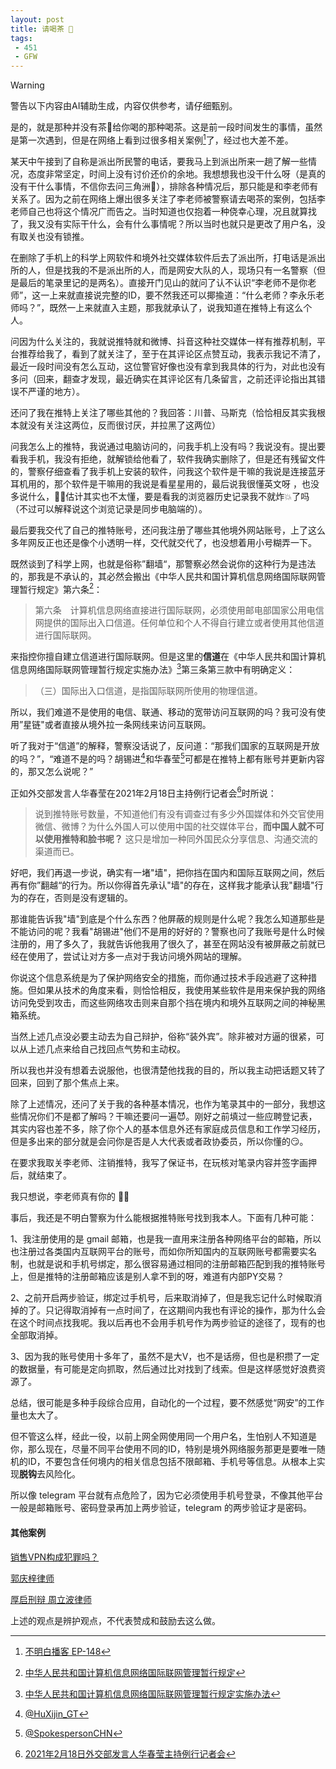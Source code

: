 ```yaml
---
layout: post
title: 请喝茶 🍵
tags:
 - 451
 - GFW
---
```


> [!WARNING] 
> 警告以下内容由AI辅助生成，内容仅供参考，请仔细甄别。

是的，就是那种并没有茶🍵给你喝的那种喝茶。这是前一段时间发生的事情，虽然是第一次遇到，但是在网络上看到过很多相关案例[^7]了，经过也大差不差。

某天中午接到了自称是派出所民警的电话，要我马上到派出所来一趟了解一些情况，态度非常坚定，时间上没有讨价还价的余地。我想想我也没干什么呀（是真的没有干什么事情，不信你去问三角洲🤫），排除各种情况后，那只能是和李老师有关系了。因为之前在网络上爆出很多关注了李老师被警察请去喝茶的案例，包括李老师自己也将这个情况广而告之。当时知道也仅抱着一种侥幸心理，况且就算找了，我又没有实际干什么，会有什么事情呢？所以当时也就只是更改了用户名，没有取关也没有锁推。

在删除了手机上的科学上网软件和境外社交媒体软件后去了派出所，打电话是派出所的人，但是找我的不是派出所的人，而是网安大队的人，现场只有一名警察（但是最后的笔录里记的是两名）。直接开门见山的就问了认不认识“李老师不是你老师”，这一上来就直接说完整的ID，要不然我还可以揶揄道：“什么老师？李永乐老师吗？”，既然一上来就直入主题，那我就承认了，说我知道在推特上有这么个人。

问因为什么关注的，我就说推特就和微博、抖音这种社交媒体一样有推荐机制，平台推荐给我了，看到了就关注了，至于在其评论区点赞互动，我表示我记不清了，最近一段时间没有怎么互动，这位警官好像也没有拿到我具体的行为，对此也没有多问（回来，翻查才发现，最近确实在其评论区有几条留言，之前还评论指出其错误不严谨的地方）。

还问了我在推特上关注了哪些其他的？我回答：川普、马斯克（恰恰相反其实我根本就没有关注这两位，反而很讨厌，并拉黑了这两位）

问我怎么上的推特，我说通过电脑访问的，问我手机上没有吗？我说没有。提出要看我手机，我没有拒绝，就解锁给他看了，软件我确实删除了，但是还有残留文件的，警察仔细查看了我手机上安装的软件，问我这个软件是干嘛的我说是连接蓝牙耳机用的，那个软件是干嘛用的我说是看星星用的，最后说我很懂英文呀 ，也没多说什么，😵‍💫估计其实也不太懂，要是看我的浏览器历史记录我不就炸💥了吗（不过可以解释说这个浏览记录是同步电脑端的）。

最后要我交代了自己的推特账号，还问我注册了哪些其他境外网站账号，上了这么多年网反正也还是像个小透明一样，交代就交代了，也没想着用小号糊弄一下。

 既然谈到了科学上网，也就是俗称”翻墙“，那警察必然会说你的这种行为是违法的，那我是不承认的，其必然会搬出《中华人民共和国计算机信息网络国际联网管理暂行规定》第六条[^1]：

>第六条　计算机信息网络直接进行国际联网，必须使用邮电部国家公用电信网提供的国际出入口信道。任何单位和个人不得自行建立或者使用其他信道进行国际联网。

来指控你擅自建立信道进行国际联网。但是这里的**信道**在《中华人民共和国计算机信息网络国际联网管理暂行规定实施办法》[^2]第三条第三款中有明确定义：

>（三）国际出入口信道，是指国际联网所使用的物理信道。

所以，我们难道不是使用的电信、联通、移动的宽带访问互联网的吗？我可没有使用”星链"或者直接从境外拉一条网线来访问互联网。

听了我对于“信道”的解释，警察没话说了，反问道：“那我们国家的互联网是开放的吗？”，“难道不是的吗？胡锡进[^4]和华春莹[^5]可都是在推特上都有账号并更新内容的，那又怎么说呢？”

正如外交部发言人华春莹在2021年2月18日主持例行记者会[^3]时所说：

>说到推特账号数量，不知道他们有没有调查过有多少外国媒体和外交官使用微信、微博？为什么外国人可以使用中国的社交媒体平台，**而中国人就不可以使用推特和脸书呢？** 这只是增加一种同外国民众分享信息、沟通交流的渠道而已。

好吧，我们再退一步说，确实有一堵"墙"，把你挡在国内和国际互联网之间，然后再有你”翻越“的行为。所以你得首先承认"墙"的存在，这样我才能承认我"翻墙"行为的存在，否则是没有逻辑的。

那谁能告诉我"墙"到底是个什么东西？他屏蔽的规则是什么呢？我怎么知道那些是不能访问的呢？我看"胡锡进"他们不是用的好好的？警察也问了我账号是什么时候注册的，用了多久了，我就告诉他我用了很久了，甚至在网站没有被屏蔽之前就已经在使用了，尝试让对方多一点对于我访问境外网站的理解。

你说这个信息系统是为了保护网络安全的措施，而你通过技术手段逃避了这种措施。但如果从技术的角度来看，则恰恰相反，我使用某些软件是用来保护我的网络访问免受到攻击，而这些网络攻击则来自那个挡在境内和境外互联网之间的神秘黑箱系统。

当然上述几点没必要主动去为自己辩护，俗称“装外宾”。除非被对方逼的很紧，可以从上述几点来给自己找回点气势和主动权。

所以我也并没有想着去说服他，也很清楚他找我的目的，所以我主动把话题又转了回来，回到了那个焦点上来。

除了上述情况，还问了关于我的各种基本情况，也作为笔录其中的一部分，我想这些情况你们不是都了解吗？干嘛还要问一遍😈。刚好之前填过一些应聘登记表，其实内容也差不多，除了你个人的基本信息外还有家庭成员信息和工作学习经历，但是多出来的部分就是会问你是否是人大代表或者政协委员，所以你懂的😏。

在要求我取关李老师、注销推特，我写了保证书，在玩核对笔录内容并签字画押后，就结束了。

我只想说，李老师真有你的 👊🔥


事后，我还是不明白警察为什么能根据推特账号找到我本人。下面有几种可能：

1、我注册使用的是 gmail 邮箱，也是我一直用来注册各种网络平台的邮箱，所以也注册过各类国内互联网平台的账号，而如你所知国内的互联网账号都需要实名制，也就是说和手机号绑定，那么很容易通过相同的注册邮箱匹配到我的推特账号上，但是推特的注册邮箱应该是别人拿不到的呀，难道有内部PY交易？

2、之前开启两步验证，绑定过手机号，后来取消掉了，但是我忘记什么时候取消掉的了。只记得取消掉有一点时间了，在这期间内我也有评论的操作，那为什么会在这个时间点找我呢。我以后再也不会用手机号作为两步验证的途径了，现有的也全部取消掉。

3、因为我的账号使用十多年了，虽然不是大V，也不是话痨，但也是积攒了一定的数据量，有可能是定向抓取，然后通过比对找到了线索。但是这样感觉好浪费资源了。

总结，很可能是多种手段综合应用，自动化的一个过程，要不然感觉“网安”的工作量也太大了。

但不管这么样，经此一役，以前上网全网使用同一个用户名，生怕别人不知道是你，那么现在，尽量不同平台使用不同的ID，特别是境外网络服务那更是要唯一随机的ID，不要包含任何境内的相关信息包括不限邮箱、手机号等信息。从根本上实现**脱钩**去风险化。

所以像 telegram 平台就有点危险了，因为它必须使用手机号登录，不像其他平台一般是邮箱账号、密码登录再加上两步验证，telegram 的两步验证才是密码。

#### 其他案例

[销售VPN构成犯罪吗？](https://www.v2ex.com/t/1132472)

[郭庆梓律师 ](https://www.bilibili.com/video/BV1wkEsziEwq)

[厚启刑辩 周立波律师](https://www.bilibili.com/video/BV1MHGSzvEzd)

上述的观点是辨护观点，不代表赞成和鼓励去这么做。

[^1]: [中华人民共和国计算机信息网络国际联网管理暂行规定](https://web.archive.org/web/20250120124158/https://www.cac.gov.cn/1996-02/02/c_126468621.htm)

[^2]:[中华人民共和国计算机信息网络国际联网管理暂行规定实施办法](https://web.archive.org/web/20240222233509/https://ga.sz.gov.cn/ZWGK/ZCFG/SZZCFGS/JD_WLGL/content/post_1298595.html)

[^3]:[2021年2月18日外交部发言人华春莹主持例行记者会](https://web.archive.org/web/20250521084744/https://www.fmprc.gov.cn/web/fyrbt_673021/jzhsl_673025/202102/t20210218_9604765.shtml)

[^4]:[@HuXijin_GT](https://x.com/huxijin_gt)

[^5]:[@SpokespersonCHN](https://x.com/SpokespersonCHN)

[^6]:[GFW Report](https://web.archive.org/web/20250519045009/https://gfw.report/zh/)

[^7]:[不明白播客 EP-148](https://web.archive.org/web/20250517172458/https://bumingbai.net/2025/05/02/148-hc-text/)